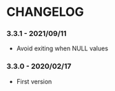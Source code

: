# CHANGELOG

### 3.3.1 - 2021/09/11

* Avoid exiting when  NULL values

### 3.3.0 - 2020/02/17

* First version